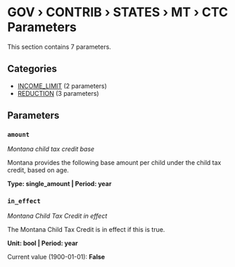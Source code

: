 # GOV › CONTRIB › STATES › MT › CTC Parameters

This section contains 7 parameters.

## Categories

- [INCOME_LIMIT](income_limit/index.md) (2 parameters)
- [REDUCTION](reduction/index.md) (3 parameters)

## Parameters

### `amount`
*Montana child tax credit base*

Montana provides the following base amount per child under the child tax credit, based on age.

**Type: single_amount | Period: year**


### `in_effect`
*Montana Child Tax Credit in effect*

The Montana Child Tax Credit is in effect if this is true.

**Unit: bool | Period: year**

Current value (1900-01-01): **False**

